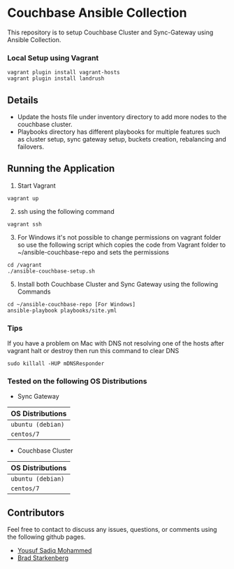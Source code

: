 # Couchbase Ansible Collection

This repository is to setup Couchbase Cluster and Sync-Gateway using Ansible Collection.

### Local Setup using Vagrant
```shell script
vagrant plugin install vagrant-hosts
vagrant plugin install landrush
```

## Details

- Update the hosts file under inventory directory to add more nodes to the couchbase cluster.
- Playbooks directory has different playbooks for multiple features such as  cluster setup, sync gateway setup, buckets creation, rebalancing and failovers.

## Running the Application

1. Start Vagrant

```shell
vagrant up
```

2. ssh using the following command

```shell
vagrant ssh
```

3. For Windows it's not possible to change permissions on vagrant folder so use the following script which copies the code from Vagrant folder to ~/ansible-couchbase-repo and sets the permissions

```shell
cd /vagrant
./ansible-couchbase-setup.sh
```

5. Install both Couchbase Cluster and Sync Gateway using the following Commands

```shell
cd ~/ansible-couchbase-repo [For Windows]
ansible-playbook playbooks/site.yml
```

### Tips
If you have a problem on Mac with DNS not resolving one of the hosts after vagrant halt or destroy then run this command to clear DNS
```shell script
sudo killall -HUP mDNSResponder
```

### Tested on the following OS Distributions

- Sync Gateway

|  OS Distributions  
|----------
|`ubuntu (debian)`
|`centos/7`

- Couchbase Cluster

|  OS Distributions  
|----------
|`ubuntu (debian)`
|`centos/7`

## Contributors

Feel free to contact to discuss any issues, questions, or comments using the following github pages.

* [Yousuf Sadiq Mohammed](https://github.com/yousufsadiq11)
* [Brad Starkenberg](https://github.com/bstarke)
